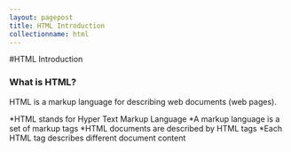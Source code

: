 ```yaml
---
layout: pagepost
title: HTML Introduction
collectionname: html
---
```


#HTML Introduction


### What is HTML?

HTML is a markup language for describing web documents (web pages).

*HTML stands for Hyper Text Markup Language
*A markup language is a set of markup tags
*HTML documents are described by HTML tags
*Each HTML tag describes different document content
